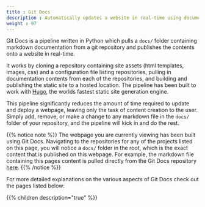 ```yaml
---
title : Git Docs
description : Automatically updates a website in real-time using documentation that lives in your git repository.
weight : 97
---
```


Git Docs is a pipeline written in Python which pulls a `docs/` folder containing markdown documentation from a git repository and publishes the contents onto a website in real-time. 

It works by cloning a repository containing site assets (html templates, images, css) and a configuration file listing repositories, pulling in documentation contents from each of the repositories, and building and publishing the static site to a hosted location. The pipeline has been built to work with [Hugo](https://gohugo.io/), the worlds fastest static site generation engine. 

This pipeline significantly reduces the amount of time required to update and deploy a webpage, leaving only the task of content creation to the user. Simply add, remove, or make a change to any markdown file in the `docs/` folder of your repository, and the pipeline will kick in and do the rest. 

{{% notice note %}}
The webpage you are currently viewing has been built using Git Docs. Navigating to the repositories for any of the projects listed on this page, you will notice a `docs/` folder in the root, which is the exact content that is published on this webpage. For example, the markdown file containing this pages content is pulled directly from the Git Docs repository [here](https://github.com/muneebazam/git-docs/blob/master/docs/_index.md).
{{% /notice %}}

For more detailed explanations on the various aspects of Git Docs check out the pages listed below:

{{% children description="true" %}}
